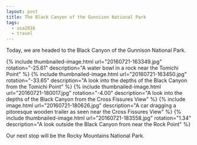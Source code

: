 ```yaml
---
layout: post
title: The Black Canyon of the Gunnison National Park
tags:
  - usa2016
  - travel
---
```


Today, we are headed to the Black Canyon of the Gunnison National Park.

  {% include thumbnailed-image.html url="20160721-163349.jpg" rotation="-25.61"
     description="A water bowl in a rock near the Tomichi Point" %}
  {% include thumbnailed-image.html url="20160721-163450.jpg" rotation="-33.65"
     description="A look into the depths of the Black Canyon from the Tomichi Point" %}
  {% include thumbnailed-image.html url="20160721-180017.jpg" rotation="-4.00"
     description="A look into the depths of the Black Canyon from the Cross Fissures View" %}
  {% include image.html url="20160721-180626.jpg"
     description="A car dragging a pitoresque wooden trailer as seen near the Cross Fissures View" %}
  {% include thumbnailed-image.html url="20160721-183558.jpg" rotation="1.34"
     description="A look outside the Black Canyon from near the Rock Point" %}

Our next stop will be the Rocky Mountains National Park.

